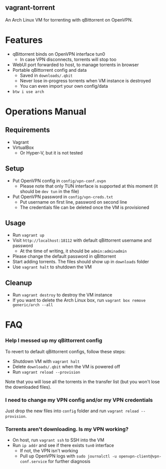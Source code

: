 vagrant-torrent
---
An Arch Linux VM for torrenting with qBittorrent on OpenVPN.

# Features
- qBittorrent binds on OpenVPN interface tun0
  - In case VPN disconnects, torrents will stop too
- WebUI port forwarded to host, to manage torrents in browser
- Portable qBittorrent config and data
  - Saved in `downloads/.qbit`
  - Never lose in-progress torrents when VM instance is destroyed
  - You can even import your own config/data
- `btw i use arch`

# Operations Manual

## Requirements
- Vagrant
- VirtualBox
  - Or Hyper-V, but it is not tested

## Setup
- Put OpenVPN config in `config/vpn-conf.ovpn`
  - Please note that only TUN interface is supported at this moment (it should be `dev tun` in the file)
- Put OpenVPN password in `config/vpn-creds.txt`
  - Put username on first line, password on second line
  - The credentials file can be deleted once the VM is provisioned

## Usage
- Run `vagrant up`
- Visit `http://localhost:18112` with default qBittorrent username and password
  - At the time of writing, it should be `admin:adminadmin`
- Please change the default password in qBittorrent
- Start adding torrents. The files should show up in `downloads` folder
- Use `vagrant halt` to shutdown the VM

## Cleanup
- Run `vagrant destroy` to destroy the VM instance
- If you want to delete the Arch Linux box, run `vagrant box remove generic/arch --all`

# FAQ
### Help I messed up my qBittorrent config
To revert to default qBittorrent configs, follow these steps:

- Shutdown VM with `vagrant halt`
- Delete `downloads/.qbit` when the VM is powered off
- Run `vagrant reload --provision`

Note that you will lose all the torrents in the transfer list (but you won't lose the downloaded files).

### I need to change my VPN config and/or my VPN credentials
Just drop the new files into `config` folder and run `vagrant reload --provision`.

### Torrents aren't downloading. Is my VPN working?
- On host, run `vagrant ssh` to SSH into the VM
- Run `ip addr` and see if there exists `tun0` interface
  - If not, the VPN isn't working
  - Pull up OpenVPN logs with `sudo journalctl -u openvpn-client@vpn-conf.service` for further diagnosis
